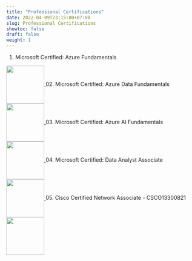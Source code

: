 ```yaml
---
title: "Professional Certifications"
date: 2022-04-09T23:15:00+07:00
slug: Professional Certifications
showtoc: false
draft: false
weight: 1
---
```


01. Microsoft Certified: Azure Fundamentals
<a href="https://www.credly.com/badges/7e0e33f4-c2fa-4496-b32f-0e109ae7f7bd/public_url" target="_blank">
  <img width="100" height="100"  align="center"  src="/certifications/AzureFundamental.png"/>
</a>
02. Microsoft Certified: Azure Data Fundamentals
<a href="https://www.credly.com/badges/7842d86d-24c8-4b3b-a916-9c4c8a963e3d/public_url" target="_blank">
  <img width="100" height="100" align="center"  src="/certifications/DataFundamentals.png"/>
</a>
03. Microsoft Certified: Azure AI Fundamentals
<a href="https://www.credly.com/badges/a09f43df-ee8b-4226-b51a-9ddb979da638/public_url" target="_blank">
  <img width="100" height="100"  align="center"  src="/certifications/AIFundamentals.png"/>
</a>
04. Microsoft Certified: Data Analyst Associate
<a href="https://www.credly.com/badges/87cb2b6e-040b-4314-b001-4686d92e709d/public_url" target="_blank">
  <img width="100" height="100"  align="center"  src="/certifications/DataAnalyst.png"/>
</a>
05. Cisco Certified Network Associate - CSCO13300821
<a href="https://www.credly.com/badges/3146c7bc-7c6f-4990-b9e9-719aa8ed8dfc/public_url" target="_blank">
  <img width="100" height="100" border="0" align="center"  src="/certifications/CiscoCCNA.png"/>
</a>











